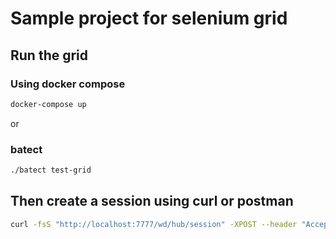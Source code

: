 # Sample project for selenium grid

## Run the grid

### Using docker compose

```bash
docker-compose up
```

or

### batect

```bash
./batect test-grid
```

## Then create a session using curl or postman

```bash
curl -fsS "http://localhost:7777/wd/hub/session" -XPOST --header "Accept: application/json" --header "Content-Type: application/json;charset=utf-8"--data "{'desiredCapabilities':{'browserName': 'chrome'}}"
```
